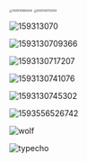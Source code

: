 

<img src="https://gitee.com/Ep_tassel/typora-image/raw/master/typora/1593130685429.jpeg" alt="1593130685429" style="zoom:33%;" />



<img src="https://gitee.com/Ep_tassel/typora-image/raw/master/typora/1593130703030.jpeg" alt="1593130703030" style="zoom: 33%;" />



![159313070](https://i.loli.net/2020/07/02/axbtQ1rIRvABGfC.jpg)

![1593130709366](https://gitee.com/Ep_tassel/typora-image/raw/master/typora/1593130709366.jpeg)





![1593130717207](https://gitee.com/Ep_tassel/typora-image/raw/master/typora/1593130717207.jpeg)



![1593130741076](https://i.loli.net/2020/07/02/XghJNj9cktPHbFC.jpg)



![1593130745302](https://i.loli.net/2020/07/02/YPJV4Fc2UAydX1k.jpg)





![1593556526742](https://i.loli.net/2020/07/02/6n1pkc8TqogvlFa.jpg)





![wolf](https://i.loli.net/2020/07/02/brgpefYGik3K9Z1.jpg)



![typecho](https://gitee.com/Ep_tassel/typora-image/raw/master/typora/typecho.jpg)